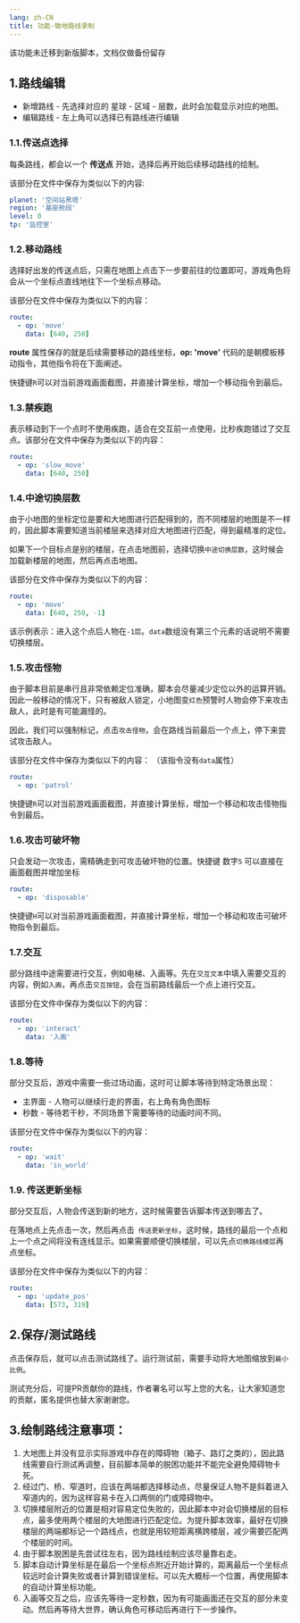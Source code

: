 ```yaml
---
lang: zh-CN
title: 功能-锄地路线录制
---
```


该功能未迁移到新版脚本，文档仅做备份留存

## 1.路线编辑

- 新增路线 - 先选择对应的 星球 - 区域 - 层数，此时会加载显示对应的地图。
- 编辑路线 - 左上角可以选择已有路线进行编辑

### 1.1.传送点选择
每条路线，都会以一个 __传送点__ 开始，选择后再开始后续移动路线的绘制。

该部分在文件中保存为类似以下的内容:

```yaml
planet: '空间站黑塔'
region: '基座舱段'
level: 0
tp: '监控室'
```

### 1.2.移动路线
选择好出发的传送点后，只需在地图上点击下一步要前往的位置即可，游戏角色将会从一个坐标点直线地往下一个坐标点移动。

该部分在文件中保存为类似以下的内容：

```yaml
route:
  - op: 'move'
    data: [640, 250]
```

__route__ 属性保存的就是后续需要移动的路线坐标，__op: 'move'__ 代码的是朝模板移动指令，其他指令将在下面阐述。

快捷键`R`可以对当前游戏画面截图，并直接计算坐标，增加一个移动指令到最后。

### 1.3.禁疾跑
表示移动到下一个点时不使用疾跑，适合在交互前一点使用，比秒疾跑错过了交互点。该部分在文件中保存为类似以下的内容：

```yaml
route:
  - op: 'slow_move'
    data: [640, 250]
```

### 1.4.中途切换层数
由于小地图的坐标定位是要和大地图进行匹配得到的，而不同楼层的地图是不一样的，因此脚本需要知道当前楼层来选择对应大地图进行匹配，得到最精准的定位。

如果下一个目标点是别的楼层，在点击地图前，选择切换`中途切换层数`，这时候会加载新楼层的地图，然后再点击地图。

该部分在文件中保存为类似以下的内容：

```yaml
route:
  - op: 'move'
    data: [640, 250, -1]
```

该示例表示：进入这个点后人物在`-1层`。`data`数组没有第三个元素的话说明不需要切换楼层。

### 1.5.攻击怪物

由于脚本目前是串行且非常依赖定位准确，脚本会尽量减少定位以外的运算开销。因此一般移动的情况下，只有被敌人锁定，小地图变`红色`预警时人物会停下来攻击敌人，此时是有可能漏怪的。

因此，我们可以强制标记，点击`攻击怪物`，会在路线当前最后一个点上，停下来尝试攻击敌人。

该部分在文件中保存为类似以下的内容： （该指令没有`data`属性）

```yaml
route:
  - op: 'patrol'
```

快捷键`R`可以对当前游戏画面截图，并直接计算坐标，增加一个移动和攻击怪物指令到最后。

### 1.6.攻击可破坏物

只会发动一次攻击，需精确走到可攻击破坏物的位置。快捷键 数字`5` 可以直接在画面截图并增加坐标

```yaml
route:
  - op: 'disposable'
```

快捷键`H`可以对当前游戏画面截图，并直接计算坐标，增加一个移动和攻击可破坏物指令到最后。


### 1.7.交互
部分路线中途需要进行交互，例如电梯、入画等。先在`交互文本`中填入需要交互的内容，例如`入画`，再点击`交互按钮`，会在当前路线最后一个点上进行交互。

该部分在文件中保存为类似以下的内容：

```yaml
route:
  - op: 'interact'
    data: '入画'
```

### 1.8.等待
部分交互后，游戏中需要一些过场动画，这时可让脚本等待到特定场景出现：

- 主界面 - 人物可以继续行走的界面，右上角有角色图标
- 秒数 - 等待若干秒，不同场景下需要等待的动画时间不同。

该部分在文件中保存为类似以下的内容：

```yaml
route:
  - op: 'wait'
    data: 'in_world'
```

### 1.9. 传送更新坐标
部分交互后，人物会传送到新的地方，这时候需要告诉脚本传送到哪去了。

在落地点上先点击一次，然后再点击` 传送更新坐标`，这时候，路线的最后一个点和上一个点之间将没有连线显示。如果需要顺便切换楼层，可以先点`切换路线楼层`再点坐标。

该部分在文件中保存为类似以下的内容：

```yaml
route:
  - op: 'update_pos'
    data: [573, 319]
```

## 2.保存/测试路线
点击保存后，就可以点击测试路线了。运行测试前，需要手动将大地图缩放到`最小比例`。

测试充分后，可提PR贡献你的路线，作者署名可以写上您的大名，让大家知道您的贡献，匿名提供也替大家谢谢您。

## 3.绘制路线注意事项：
1. 大地图上并没有显示实际游戏中存在的障碍物（箱子、路灯之类的），因此路线需要自行测试再调整，目前脚本简单的脱困功能并不能完全避免障碍物卡死。
2. 经过门、桥、窄道时，应该在两端都选择移动点，尽量保证人物不是斜着进入窄道内的，因为这样容易卡在入口两侧的门或障碍物中。
3. 切换楼层附近的位置是相对容易定位失败的，因此脚本中对会切换楼层的目标点，最多使用两个楼层的大地图进行匹配定位。为提升脚本效率，最好在切换楼层的两端都标记一个路线点，也就是用较短距离横跨楼层，减少需要匹配两个楼层的时间。
4. 由于脚本脱困是先尝试往左右，因为路线绘制应该尽量靠右走。
5. 脚本自动计算坐标是在最后一个坐标点附近开始计算的，距离最后一个坐标点较远时会计算失败或者计算到错误坐标。可以先大概标一个位置，再使用脚本的自动计算坐标功能。
6. 入画等交互之后，应该先等待一定秒数，因为有可能画面还在交互的部分未变动。然后再等待大世界，确认角色可移动后再进行下一步操作。

